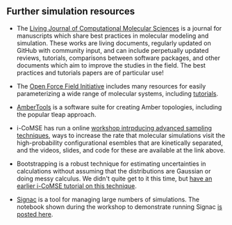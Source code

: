## Further simulation resources

- The [Living Journal of Computational Molecular Sciences](https://livecomsjournal.org/) is a journal for manuscripts which share best practices in molecular modeling and simulation. These works are living documents, regularly updated on GitHub with community input, and can include perpetually updated reviews, tutorials, comparisons between software packages, and other documents which aim to improve the studies in the field.  The best practices and tutorials papers are of particular use!

- The [Open Force Field Initiative](https://openforcefield.org/) includes many resources for easily parameterizing a wide range of molecular systems, including [tutorials](https://docs.openforcefield.org/projects/toolkit).

- [AmberTools](https://ambermd.org/) is a software suite for creating Amber topologies, including the popular tleap approach.

- i-CoMSE has run a online [workshop intrpducing advanced sampling techniques](https://github.com/icomse/3rd_workshop_advanced_sampling), ways to increase the
 rate that molecular simulations visit the high-probability configurational esembles that are kinetically separated, and the videos, slides, and code for these are available at the link above.

- Bootstrapping is a robust technique for estimating uncertainties in calculations without assuming that the distributions are Gaussian or doing messy calculus.
  We didn't quite get to it this time, but [have an earlier i-CoMSE tutorial on this technique](https://github.com/icomse/mcmd_summer_2022/blob/main/bootstrapping/README.md).

- [Signac](https://signac.io/about/) is a tool for managing large numbers of simulations. The notebook shown during the workshop to demonstrate running Signac [is posted here](main/day_five/Advanced_Topics/data_management/).
